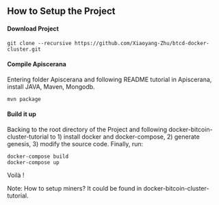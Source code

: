 
## How to Setup the Project

#### Download Project

	git clone --recursive https://github.com/Xiaoyang-Zhu/btcd-docker-cluster.git

#### Compile Apiscerana

Entering folder Apiscerana and following README tutorial in Apiscerana, install JAVA, Maven, Mongodb.

	mvn package

#### Build it up

Backing to the root directory of the Project and following docker-bitcoin-cluster-tutorial to 1) install docker and docker-compose, 2) generate genesis, 3) modify the source code. Finally, run:

	docker-compose build
	docker-compose up

Voilà !

Note: How to setup miners? It could be found in  docker-bitcoin-cluster-tutorial.

